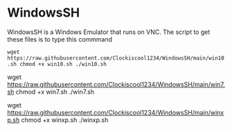 # WindowsSH
WindowsSH is a Windows Emulator that runs on VNC.
The script to get these files is to type this commmand


` wget https://raw.githubusercontent.com/Clockiscool1234/WindowsSH/main/win10.sh
chmod +x win10.sh
./win10.sh `

wget https://raw.githubusercontent.com/Clockiscool1234/WindowsSH/main/win7.sh
chmod +x win7.sh
./win7.sh

wget https://raw.githubusercontent.com/Clockiscool1234/WindowsSH/main/winxp.sh
chmod +x winxp.sh
./winxp.sh



